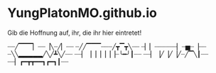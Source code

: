 # YungPlatonMO.github.io
Gib die Hoffnung auf, ihr, die ihr hier eintretet!



┈┈╱▔▔▔▏┈┈▕╲┈╱▏┈┈
┈╱╱▔▔▔┈┈┈╱┳▔┳╲┈┈
┈▏▏┈┈┈┈┈┈▏┈▅┈▕┈┈
┈╲╲▂▂▂▂▂╱╲╱┻╲╱┈┈
┈┈▏▕▕▕▕▕▕┈╰━╯┃┈┈
┈┈▏▕╱▕╱▕╱┈╱▔╲┃┈┈
┈┈▏┏━┳┳━━┓┏━┓┃┈┈
